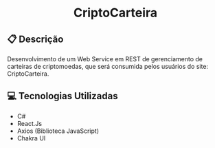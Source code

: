 <h1 align="center"> <br> CriptoCarteira </h1>

## 📋 Descrição

Desenvolvimento de um Web Service em REST de gerenciamento de carteiras de criptomoedas, que será consumida pelos usuários do site: CriptoCarteira.

## 💻 Tecnologias Utilizadas

- C#
- React.Js
- Axios (Biblioteca JavaScript)
- Chakra UI
